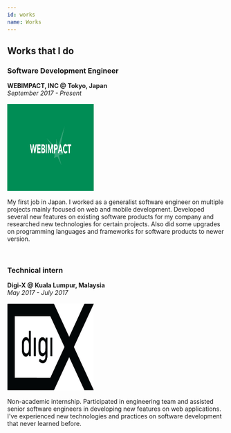 ```yaml
---
id: works
name: Works
---
```


<section>

<h2>Works that I do</h2>

<div class="company">
<h3><span>Software Development Engineer</span></h3>
<strong>WEBIMPACT, INC @ Tokyo, Japan</strong><br>
<i>September 2017 - Present</i><br><br>
</div>

<img class="pull-right company-logo" src="resources/company-two.jpg" height="200" width="200">
<p>
    My first job in Japan. I worked as a generalist software engineer on multiple projects mainly focused on web and mobile development. Developed several new features on existing software products for my company and researched new technologies for certain projects. Also did some upgrades on programming languages and frameworks for software products to newer version.
</p>

<br>

<div class="company">
<h3><span>Technical intern</span></h3>
<strong>Digi-X @ Kuala Lumpur, Malaysia</strong><br>
<i>May 2017 - July 2017</i><br><br>
</div>

<img class="pull-right company-logo" src="resources/company-one.jpg" height="200" width="200">
<p>
    Non-academic internship. Participated in engineering team and assisted senior software engineers in developing new features on web applications. I've experienced new technologies and practices on software development that never learned before.
</p>

</section>
